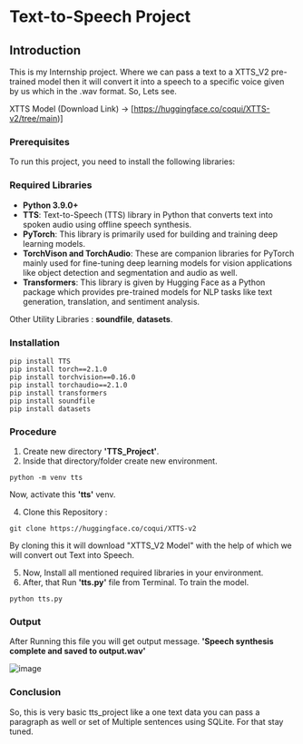 # Text-to-Speech Project

## Introduction

This is my Internship project. Where we can pass a text to a XTTS_V2 pre-trained model then it will convert it into a speech to a specific voice given by us which in the .wav format.
So, Lets see.

XTTS Model (Download Link) -> [https://huggingface.co/coqui/XTTS-v2/tree/main)]

### Prerequisites
To run this project, you need to install the following libraries:
### Required Libraries

- **Python 3.9.0+**
- **TTS**: Text-to-Speech (TTS) library in Python that converts text into spoken audio using offline speech synthesis.
- **PyTorch**: This library is primarily used for building and training deep learning models.
- **TorchVison and TorchAudio**: These are companion libraries for PyTorch mainly used for fine-tuning deep learning models for vision applications like object detection and segmentation and audio as well.
- **Transformers**: This library is given by Hugging Face as a Python package which provides pre-trained models for NLP tasks like text generation, translation, and sentiment analysis.


Other Utility Libraries : **soundfile**, **datasets**.

### Installation

   ```
   pip install TTS
   pip install torch==2.1.0
   pip install torchvision==0.16.0
   pip install torchaudio==2.1.0
   pip install transformers
   pip install soundfile
   pip install datasets
   ```

### Procedure

1.   Create new directory **'TTS_Project'**.
2.   Inside that directory/folder create new environment.
   
   ```
   python -m venv tts
   ```

  Now, activate this **'tts'** venv.
  
4.   Clone this Repository :

   ```
   git clone https://huggingface.co/coqui/XTTS-v2
   ```
   By cloning this it will download "XTTS_V2 Model" with the help of which we will convert out Text into Speech.

5.   Now, Install all mentioned required libraries in your environment.
6.   After, that Run **'tts.py'** file from Terminal. To train the model.
   ```
   python tts.py
   ```

### Output

After Running this file you will get output message.
     **'Speech synthesis complete and saved to output.wav'**

![image](https://github.com/user-attachments/assets/b1efcc67-a8a3-4444-8952-5f8235a8737e)

### Conclusion

So, this is very basic tts_project like a one text data you can pass a paragraph as well or set of Multiple sentences using SQLite.
For that stay tuned.





